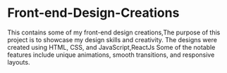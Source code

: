 # Front-end-Design-Creations
This contains some of my front-end design creations,The purpose of this project is to showcase my design skills and creativity. The designs were created using HTML, CSS, and JavaScript,ReactJs Some of the notable features include unique animations, smooth transitions, and responsive layouts. 
